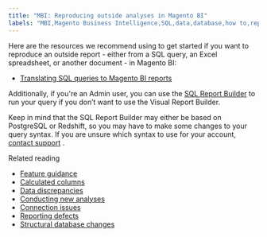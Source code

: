 ```yaml
---
title: "MBI: Reproducing outside analyses in Magento BI"
labels: "MBI,Magento Business Intelligence,SQL,data,database,how to,reports,reproduce analyses"
---
```


Here are the resources we recommend using to get started if you want to reproduce an outside report - either from a SQL query, an Excel spreadsheet, or another document - in Magento BI:

* [Translating SQL queries to Magento BI reports](https://support.magento.com/hc/en-us/articles/360016506772)

Additionally, if you're an Admin user, you can use the [SQL Report Builder](https://support.magento.com/hc/en-us/articles/360016504112) to run your query if you don’t want to use the Visual Report Builder.

Keep in mind that the SQL Report Builder may either be based on PostgreSQL or Redshift, so you may have to make some changes to your query syntax. If you are unsure which syntax to use for your account, [contact support](https://support.magento.com/hc/en-us/articles/360019088251) .

Related reading

* [Feature guidance](https://support.magento.com/hc/en-us/articles/360016504792)
* [Calculated columns](https://support.magento.com/hc/en-us/articles/360016505112)
* [Data discrepancies](https://support.magento.com/hc/en-us/articles/360016505312)
* [Conducting new analyses](https://support.magento.com/hc/en-us/articles/360016505992)
* [Connection issues](https://support.magento.com/hc/en-us/articles/360016732611)
* [Reporting defects](https://support.magento.com/hc/en-us/articles/360016732711)
* [Structural database changes](https://support.magento.com/hc/en-us/articles/360016506112)

